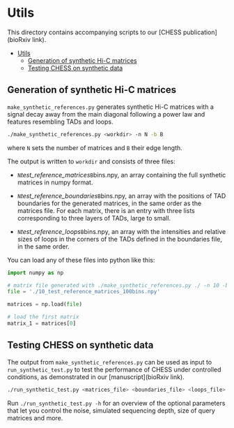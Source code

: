 # Utils

This directory contains accompanying scripts to our [CHESS publication](bioRxiv link).

<!-- TOC depthFrom:1 depthTo:8 withLinks:1 updateOnSave:1 orderedList:0 -->

- [Utils](#utils)
    - [Generation of synthetic Hi-C matrices](#generation-of-synthetic-matrices)
    - [Testing CHESS on synthetic data](#testing-chess-on-synthetic-data)

<!-- /TOC -->

## Generation of synthetic Hi-C matrices

`make_synthetic_references.py` generates synthetic Hi-C matrices with a signal decay away from the main diagonal following a power law and features resembling TADs and loops.

```bash
./make_synthetic_references.py <workdir> -n N -b B
```

where `N` sets the number of matrices and `B` their edge length.

The output is written to `workdir` and consists of three files:

* `N`_test_reference_matrices_`B`bins.npy, an array containing the full synthetic matrices in numpy format.

* `N`_test_reference_boundaries_`B`bins.npy, an array with the positions of TAD boundaries for the generated matrices, in the same order as the matrices file.
  For each matrix, there is an entry with three lists corresponding to three layers of TADs, large to small.

* `N`_test_reference_loops_`B`bins.npy, an array with the intensities and relative sizes of loops in the corners of the TADs defined in the boundaries file, in the same order.

You can load any of these files into python like this:

```python
import numpy as np

# matrix file generated with ./make_synthetic_references.py ./ -n 10 -b 100
file = './10_test_reference_matrices_100bins.npy'

matrices = np.load(file)

# load the first matrix
matrix_1 = matrices[0]
```


## Testing CHESS on synthetic data

The output from `make_synthetic_references.py` can be used as input to `run_synthetic_test.py` to test the performance of CHESS under controlled conditions, as demonstrated in our [manuscript](bioRxiv link).

```bash
./run_synthetic_test.py <matrices_file> <boundaries_file> <loops_file> <output_file> [... optional parameters]
```

Run `./run_synthetic_test.py -h` for an overview of the optional parameters that let you control the noise, simulated sequencing depth, size of query matrices and more.
